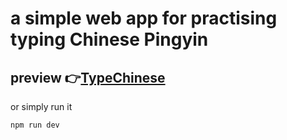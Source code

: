 # a simple web app for practising typing Chinese Pingyin
preview 👉[TypeChinese](https://typechinese.online)
---
or simply run it
```
npm run dev
```
